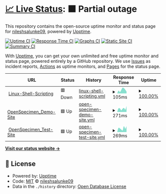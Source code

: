 # [📈 Live Status](https://demo.upptime.js.org): <!--live status--> **🟧 Partial outage**

This repository contains the open-source uptime monitor and status page for [nileshsalunke09](https://demo.upptime.js.org), powered by [Upptime](https://github.com/upptime/upptime).

[![Uptime CI](https://github.com/nileshsalunke09/Linux-Shell-Scripting/workflows/Uptime%20CI/badge.svg)](https://github.com/upptime/upptime/actions?query=workflow%3A%22Uptime+CI%22)
[![Response Time CI](https://github.com/nileshsalunke09/Linux-Shell-Scripting/workflows/Response%20Time%20CI/badge.svg)](https://github.com/upptime/upptime/actions?query=workflow%3A%22Response+Time+CI%22)
[![Graphs CI](https://github.com/nileshsalunke09/Linux-Shell-Scripting/workflows/Graphs%20CI/badge.svg)](https://github.com/upptime/upptime/actions?query=workflow%3A%22Graphs+CI%22)
[![Static Site CI](https://github.com/nileshsalunke09/Linux-Shell-Scripting/workflows/Static%20Site%20CI/badge.svg)](https://github.com/upptime/upptime/actions?query=workflow%3A%22Static+Site+CI%22)
[![Summary CI](https://github.com/nileshsalunke09/Linux-Shell-Scripting/workflows/Summary%20CI/badge.svg)](https://github.com/upptime/upptime/actions?query=workflow%3A%22Summary+CI%22)

With [Upptime](https://upptime.js.org), you can get your own unlimited and free uptime monitor and status page, powered entirely by a GitHub repository. We use [Issues](https://github.com/nileshsalunke09/Linux-Shell-Scripting/issues) as incident reports, [Actions](https://github.com/nileshsalunke09/Linux-Shell-Scripting/actions) as uptime monitors, and [Pages](https://demo.upptime.js.org) for the status page.

<!--start: status pages-->
<!-- This summary is generated by Upptime (https://github.com/upptime/upptime) -->
<!-- Do not edit this manually, your changes will be overwritten -->
<!-- prettier-ignore -->
| URL | Status | History | Response Time | Uptime |
| --- | ------ | ------- | ------------- | ------ |
| <img alt="" src="https://favicons.githubusercontent.com/nileshsalunke09.github.io" height="13"> [Linux-Shell-Scripting](https://nileshsalunke09.github.io/Linux-Shell-Scripting/) | 🟥 Down | [linux-shell-scripting.yml](https://github.com/nileshsalunke09/upptime/commits/HEAD/history/linux-shell-scripting.yml) | <details><summary><img alt="Response time graph" src="./graphs/linux-shell-scripting/response-time-week.png" height="20"> 105ms</summary><br><a href="https://nileshsalunke09.github.io/upptime/history/linux-shell-scripting"><img alt="Response time 107" src="https://img.shields.io/endpoint?url=https%3A%2F%2Fraw.githubusercontent.com%2Fnileshsalunke09%2Fupptime%2FHEAD%2Fapi%2Flinux-shell-scripting%2Fresponse-time.json"></a><br><a href="https://nileshsalunke09.github.io/upptime/history/linux-shell-scripting"><img alt="24-hour response time 130" src="https://img.shields.io/endpoint?url=https%3A%2F%2Fraw.githubusercontent.com%2Fnileshsalunke09%2Fupptime%2FHEAD%2Fapi%2Flinux-shell-scripting%2Fresponse-time-day.json"></a><br><a href="https://nileshsalunke09.github.io/upptime/history/linux-shell-scripting"><img alt="7-day response time 105" src="https://img.shields.io/endpoint?url=https%3A%2F%2Fraw.githubusercontent.com%2Fnileshsalunke09%2Fupptime%2FHEAD%2Fapi%2Flinux-shell-scripting%2Fresponse-time-week.json"></a><br><a href="https://nileshsalunke09.github.io/upptime/history/linux-shell-scripting"><img alt="30-day response time 103" src="https://img.shields.io/endpoint?url=https%3A%2F%2Fraw.githubusercontent.com%2Fnileshsalunke09%2Fupptime%2FHEAD%2Fapi%2Flinux-shell-scripting%2Fresponse-time-month.json"></a><br><a href="https://nileshsalunke09.github.io/upptime/history/linux-shell-scripting"><img alt="1-year response time 107" src="https://img.shields.io/endpoint?url=https%3A%2F%2Fraw.githubusercontent.com%2Fnileshsalunke09%2Fupptime%2FHEAD%2Fapi%2Flinux-shell-scripting%2Fresponse-time-year.json"></a></details> | <details><summary><a href="https://nileshsalunke09.github.io/upptime/history/linux-shell-scripting">100.00%</a></summary><a href="https://nileshsalunke09.github.io/upptime/history/linux-shell-scripting"><img alt="All-time uptime 100.00%" src="https://img.shields.io/endpoint?url=https%3A%2F%2Fraw.githubusercontent.com%2Fnileshsalunke09%2Fupptime%2FHEAD%2Fapi%2Flinux-shell-scripting%2Fuptime.json"></a><br><a href="https://nileshsalunke09.github.io/upptime/history/linux-shell-scripting"><img alt="24-hour uptime 100.00%" src="https://img.shields.io/endpoint?url=https%3A%2F%2Fraw.githubusercontent.com%2Fnileshsalunke09%2Fupptime%2FHEAD%2Fapi%2Flinux-shell-scripting%2Fuptime-day.json"></a><br><a href="https://nileshsalunke09.github.io/upptime/history/linux-shell-scripting"><img alt="7-day uptime 100.00%" src="https://img.shields.io/endpoint?url=https%3A%2F%2Fraw.githubusercontent.com%2Fnileshsalunke09%2Fupptime%2FHEAD%2Fapi%2Flinux-shell-scripting%2Fuptime-week.json"></a><br><a href="https://nileshsalunke09.github.io/upptime/history/linux-shell-scripting"><img alt="30-day uptime 100.00%" src="https://img.shields.io/endpoint?url=https%3A%2F%2Fraw.githubusercontent.com%2Fnileshsalunke09%2Fupptime%2FHEAD%2Fapi%2Flinux-shell-scripting%2Fuptime-month.json"></a><br><a href="https://nileshsalunke09.github.io/upptime/history/linux-shell-scripting"><img alt="1-year uptime 100.00%" src="https://img.shields.io/endpoint?url=https%3A%2F%2Fraw.githubusercontent.com%2Fnileshsalunke09%2Fupptime%2FHEAD%2Fapi%2Flinux-shell-scripting%2Fuptime-year.json"></a></details>
| <img alt="" src="https://favicons.githubusercontent.com/demo.openspecimen.org" height="13"> [OpenSpecimen_Demo-Site](https://demo.openspecimen.org/) | 🟩 Up | [open-specimen-demo-site.yml](https://github.com/nileshsalunke09/upptime/commits/HEAD/history/open-specimen-demo-site.yml) | <details><summary><img alt="Response time graph" src="./graphs/open-specimen-demo-site/response-time-week.png" height="20"> 271ms</summary><br><a href="https://nileshsalunke09.github.io/upptime/history/open-specimen-demo-site"><img alt="Response time 228" src="https://img.shields.io/endpoint?url=https%3A%2F%2Fraw.githubusercontent.com%2Fnileshsalunke09%2Fupptime%2FHEAD%2Fapi%2Fopen-specimen-demo-site%2Fresponse-time.json"></a><br><a href="https://nileshsalunke09.github.io/upptime/history/open-specimen-demo-site"><img alt="24-hour response time 442" src="https://img.shields.io/endpoint?url=https%3A%2F%2Fraw.githubusercontent.com%2Fnileshsalunke09%2Fupptime%2FHEAD%2Fapi%2Fopen-specimen-demo-site%2Fresponse-time-day.json"></a><br><a href="https://nileshsalunke09.github.io/upptime/history/open-specimen-demo-site"><img alt="7-day response time 271" src="https://img.shields.io/endpoint?url=https%3A%2F%2Fraw.githubusercontent.com%2Fnileshsalunke09%2Fupptime%2FHEAD%2Fapi%2Fopen-specimen-demo-site%2Fresponse-time-week.json"></a><br><a href="https://nileshsalunke09.github.io/upptime/history/open-specimen-demo-site"><img alt="30-day response time 236" src="https://img.shields.io/endpoint?url=https%3A%2F%2Fraw.githubusercontent.com%2Fnileshsalunke09%2Fupptime%2FHEAD%2Fapi%2Fopen-specimen-demo-site%2Fresponse-time-month.json"></a><br><a href="https://nileshsalunke09.github.io/upptime/history/open-specimen-demo-site"><img alt="1-year response time 228" src="https://img.shields.io/endpoint?url=https%3A%2F%2Fraw.githubusercontent.com%2Fnileshsalunke09%2Fupptime%2FHEAD%2Fapi%2Fopen-specimen-demo-site%2Fresponse-time-year.json"></a></details> | <details><summary><a href="https://nileshsalunke09.github.io/upptime/history/open-specimen-demo-site">100.00%</a></summary><a href="https://nileshsalunke09.github.io/upptime/history/open-specimen-demo-site"><img alt="All-time uptime 100.00%" src="https://img.shields.io/endpoint?url=https%3A%2F%2Fraw.githubusercontent.com%2Fnileshsalunke09%2Fupptime%2FHEAD%2Fapi%2Fopen-specimen-demo-site%2Fuptime.json"></a><br><a href="https://nileshsalunke09.github.io/upptime/history/open-specimen-demo-site"><img alt="24-hour uptime 100.00%" src="https://img.shields.io/endpoint?url=https%3A%2F%2Fraw.githubusercontent.com%2Fnileshsalunke09%2Fupptime%2FHEAD%2Fapi%2Fopen-specimen-demo-site%2Fuptime-day.json"></a><br><a href="https://nileshsalunke09.github.io/upptime/history/open-specimen-demo-site"><img alt="7-day uptime 100.00%" src="https://img.shields.io/endpoint?url=https%3A%2F%2Fraw.githubusercontent.com%2Fnileshsalunke09%2Fupptime%2FHEAD%2Fapi%2Fopen-specimen-demo-site%2Fuptime-week.json"></a><br><a href="https://nileshsalunke09.github.io/upptime/history/open-specimen-demo-site"><img alt="30-day uptime 100.00%" src="https://img.shields.io/endpoint?url=https%3A%2F%2Fraw.githubusercontent.com%2Fnileshsalunke09%2Fupptime%2FHEAD%2Fapi%2Fopen-specimen-demo-site%2Fuptime-month.json"></a><br><a href="https://nileshsalunke09.github.io/upptime/history/open-specimen-demo-site"><img alt="1-year uptime 100.00%" src="https://img.shields.io/endpoint?url=https%3A%2F%2Fraw.githubusercontent.com%2Fnileshsalunke09%2Fupptime%2FHEAD%2Fapi%2Fopen-specimen-demo-site%2Fuptime-year.json"></a></details>
| <img alt="" src="https://favicons.githubusercontent.com/test.openspecimen.org" height="13"> [OpenSpecimen_Test-Site](https://test.openspecimen.org/) | 🟩 Up | [open-specimen-test-site.yml](https://github.com/nileshsalunke09/upptime/commits/HEAD/history/open-specimen-test-site.yml) | <details><summary><img alt="Response time graph" src="./graphs/open-specimen-test-site/response-time-week.png" height="20"> 269ms</summary><br><a href="https://nileshsalunke09.github.io/upptime/history/open-specimen-test-site"><img alt="Response time 323" src="https://img.shields.io/endpoint?url=https%3A%2F%2Fraw.githubusercontent.com%2Fnileshsalunke09%2Fupptime%2FHEAD%2Fapi%2Fopen-specimen-test-site%2Fresponse-time.json"></a><br><a href="https://nileshsalunke09.github.io/upptime/history/open-specimen-test-site"><img alt="24-hour response time 266" src="https://img.shields.io/endpoint?url=https%3A%2F%2Fraw.githubusercontent.com%2Fnileshsalunke09%2Fupptime%2FHEAD%2Fapi%2Fopen-specimen-test-site%2Fresponse-time-day.json"></a><br><a href="https://nileshsalunke09.github.io/upptime/history/open-specimen-test-site"><img alt="7-day response time 269" src="https://img.shields.io/endpoint?url=https%3A%2F%2Fraw.githubusercontent.com%2Fnileshsalunke09%2Fupptime%2FHEAD%2Fapi%2Fopen-specimen-test-site%2Fresponse-time-week.json"></a><br><a href="https://nileshsalunke09.github.io/upptime/history/open-specimen-test-site"><img alt="30-day response time 227" src="https://img.shields.io/endpoint?url=https%3A%2F%2Fraw.githubusercontent.com%2Fnileshsalunke09%2Fupptime%2FHEAD%2Fapi%2Fopen-specimen-test-site%2Fresponse-time-month.json"></a><br><a href="https://nileshsalunke09.github.io/upptime/history/open-specimen-test-site"><img alt="1-year response time 323" src="https://img.shields.io/endpoint?url=https%3A%2F%2Fraw.githubusercontent.com%2Fnileshsalunke09%2Fupptime%2FHEAD%2Fapi%2Fopen-specimen-test-site%2Fresponse-time-year.json"></a></details> | <details><summary><a href="https://nileshsalunke09.github.io/upptime/history/open-specimen-test-site">100.00%</a></summary><a href="https://nileshsalunke09.github.io/upptime/history/open-specimen-test-site"><img alt="All-time uptime 100.00%" src="https://img.shields.io/endpoint?url=https%3A%2F%2Fraw.githubusercontent.com%2Fnileshsalunke09%2Fupptime%2FHEAD%2Fapi%2Fopen-specimen-test-site%2Fuptime.json"></a><br><a href="https://nileshsalunke09.github.io/upptime/history/open-specimen-test-site"><img alt="24-hour uptime 100.00%" src="https://img.shields.io/endpoint?url=https%3A%2F%2Fraw.githubusercontent.com%2Fnileshsalunke09%2Fupptime%2FHEAD%2Fapi%2Fopen-specimen-test-site%2Fuptime-day.json"></a><br><a href="https://nileshsalunke09.github.io/upptime/history/open-specimen-test-site"><img alt="7-day uptime 100.00%" src="https://img.shields.io/endpoint?url=https%3A%2F%2Fraw.githubusercontent.com%2Fnileshsalunke09%2Fupptime%2FHEAD%2Fapi%2Fopen-specimen-test-site%2Fuptime-week.json"></a><br><a href="https://nileshsalunke09.github.io/upptime/history/open-specimen-test-site"><img alt="30-day uptime 100.00%" src="https://img.shields.io/endpoint?url=https%3A%2F%2Fraw.githubusercontent.com%2Fnileshsalunke09%2Fupptime%2FHEAD%2Fapi%2Fopen-specimen-test-site%2Fuptime-month.json"></a><br><a href="https://nileshsalunke09.github.io/upptime/history/open-specimen-test-site"><img alt="1-year uptime 100.00%" src="https://img.shields.io/endpoint?url=https%3A%2F%2Fraw.githubusercontent.com%2Fnileshsalunke09%2Fupptime%2FHEAD%2Fapi%2Fopen-specimen-test-site%2Fuptime-year.json"></a></details>

<!--end: status pages-->

[**Visit our status website →**](https://demo.upptime.js.org)

## 📄 License

- Powered by: [Upptime](https://github.com/upptime/upptime)
- Code: [MIT](./LICENSE) © [nileshsalunke09](https://demo.upptime.js.org)
- Data in the `./history` directory: [Open Database License](https://opendatacommons.org/licenses/odbl/1-0/)
